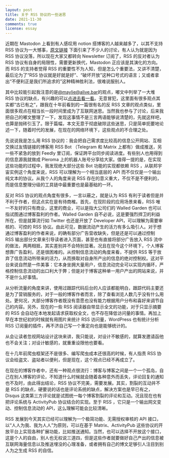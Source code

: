 ```yaml
---
layout: post
title: 关于 RSS 协议的一些迷思
date: 2021-11-30
comments: true
license: essay
---
```


近期在 Mastodon 上看到有人感叹用 notion 搭博客的人越来越多了，以其不支持 RSS 协议为一大憾事，[原文链接](https://douchi.space/@Aucta/107352364238059903) 下面引来了不少人的讨论，有人认为就是因为 RSS 协议没落，所以现在大家又都转向 Newsletter 订阅了，RSS 的反对者认为 RSS 协议有自身的局限性，需要更新换代，Mastodon 正应该是其演化的方向。而 RSS 的支持者觉得 RSS 的重要性不为人知，但是怎么个重要法，又讲不清楚，最后沦为了“RSS 协议就是好就是好”、“破坏开放”这种口号式的语言；又或者拿出“不便利正是我们所追求的”这种精神胜利法，很难说服别人。

其中比较能引起我注意的是[@maylie@alive.bar](https://alive.bar/@maylie)的观点，嘟文中列举了一大堆 RSS 协议的缺点，有兴趣的可以[点进去看一看](https://alive.bar/@maylie/107354428556500326)。无意冒犯，这里面有很多观点其实都“古已有之”，跟我在十年前看到的一篇很有名的反 RSS 文章的观点类似，里面很多观点在相当长一段时间里成为了互联网迷思。当然我也参与了讨论，后来我把自己的嘟文整理了一下，发现这事情不是三言两语能够说清楚的，先就这样吧，也算是抛砖引玉了。限于篇幅，本文无意于彻底破除这些迷思，只是简单扼要地论述一下，随着时代的发展，在现在的网络环境下，这些观点的不合理之处。

先说说我是怎么用 RSS 协议的：我会把自己需求度比较高的信息公开网站、互相交换过友情链接的博客用 RSS Bot （Telegram 和 Matrix 上都有）做成推送，另一些不紧急的放到 Feedly 里订阅，保证跨平台同步阅读进度。有些别人也用得到的信息源我就做成 Pleroma 上的机器人账号分享给大家。值得一提的是，在实现这些功能的过程中，我发现绝大部分这些 Bot 功能的实现都依赖 RSS ，从联邦宇宙实例这个角度来说，RSS 可以理解为一个相当底层的 API 而不仅仅是一个输出纯文本的协议。从我个人的角度来说 RSS 存在的意义重大，不仅不是不便利的，而是信息整理分级的工具链中最重要也是最基础的一环。

反对 RSS 协议的观点角度有很多，一言以蔽之，就是认为 RSS 有利于读者但是并不利于作者，但这点实在是有待商榷。首先，在现阶段的应用场景来看，RSS 唯一不友好的只有商业，这里的商业，可以是指大公司们的 Walled Garden 也可以指试图通过博客盈利的作者。Walled Garden 自不必说，这是要强烈捍卫的利益所在，但是就算流行如 Twitter 也还是开放了 Developer API，可以理解为需要审核的、可控的 RSS 协议。由此可见，数据流动产生的活力有多么吸引人。对于想通过博客盈利的作者来说，的确有部分广告营收缺失，但是还是可以通过控制 RSS 输出部分文章来引导读者进入页面，甚至也有直接将部分广告放入 RSS 流中的做法，两两相抵，其实差别并不会特别显著。况且在现今这个环境下，个人博客想靠广告盈利，还是很困难的。从控制信息流动的角度来看，不提供 RSS 等于放弃了信息流动所带来的活力，从而换取对自身所产出的信息的绝对控制权。这对平台来说自然是一件美事：它本身坐拥大量用户，信息流动完全可以实现内循环，严格控制信息流动的出口利大于弊；但是对于博客这种单一用户产出的网站来说，并不是什么好事情。

从分析流量的角度来讲，使用过跟踪代码后台的人应该都能明白，跟踪代码主要还是为了营销服务的，对于一般的博客作者而言，除了查看浏览人数几乎没有什么用处。更何况，大部分博客作者既没有意愿也没有能力根据用户分布和喜好来调节自己的内容。另外，现在的一些 RSS 阅读器自带显示全文的功能，对于只显示摘要的 RSS 会自动在本地发起请求获取权全文，也不存在降低访问量的事情。再加上早在本世纪初的时候就有用图片来统计 RSS 访问量，WordPress 也有统计分析 RSS 订阅量的插件，再不济自己写一个重定向也是能够统计的。

从会让读者忽视网站设计这块来讲，我只能说，对设计不敏感的，就算发邀请函他也不会关注；对设计敏感的，就重重设限他也要看。

在十几年前爬虫框架还不是很多、编写爬虫成本还很高的时候，有人指责 RSS 协议会给盗文、盗站者以便利，但是现在，这个观点已经不再成立了。

在现在的博客作者中，还有一种观点很流行：博客与博客之间是一个一个孤岛，自己在别人博客的评论，不知道什么时候就会随着各种意外而丢失，评论回复的通知也不及时，由此得出结论，RSS 协议不完美，需要发展。其实，割裂的互动并不是 RSS 的缺点，硬要说的话也是评论系统的缺点，解决方案也是早已有之，Disqus 这类第三方评论就是试图统一每个博客割裂的评论和互动。况且现在也有把评论系统与 ActivityPub 协议结合的实现。至于 RSS ，它只是一个输出网文变动、控制信息流动的 API，这么理解可能会比较清晰。

RSS 发展到今天其实已经可以理解为一个极简功能、无需授权审核的 API 接口，以“人人为我、我为人人”为原则，可以在基于 Matrix、ActivityPub 这些协议的开放平台上实现各种扩展功能，比如推送通知。当然，也可以选择不开放这个接口，这是个人的自由，别人也无权说三道四，但是这些作者就要做好自己产出的信息被互联网海量信息以及推送埋没的心理准备，或者拥有自己的博文足够引人注目到别人为之生成 RSS 的自信。
